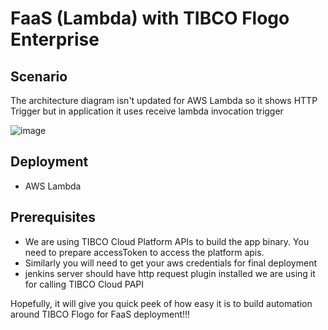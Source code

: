 # FaaS (Lambda) with TIBCO Flogo Enterprise

## Scenario

The architecture diagram isn't updated for AWS Lambda so it shows HTTP Trigger but in application it uses receive lambda invocation trigger


![image](https://github.com/user-attachments/assets/5a24d8a4-9f77-48c9-b085-082d9139ccc5)

## Deployment
- AWS Lambda

## Prerequisites
- We are using TIBCO Cloud Platform APIs to build the app binary. You need to prepare  accessToken to access the platform apis.
- Similarly you will need to get your aws credentials for final deployment
- jenkins server should have http request plugin installed we are using it for calling TIBCO Cloud PAPI


Hopefully, it will give you quick peek of how easy it is to build automation around TIBCO Flogo for FaaS deployment!!!
